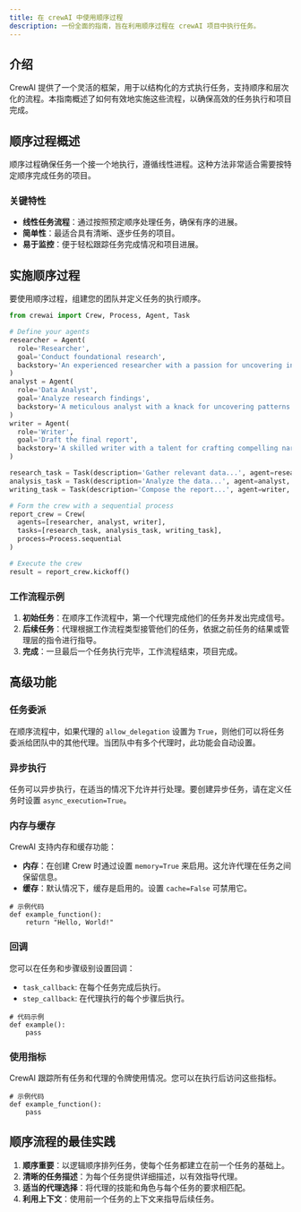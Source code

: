 ```yaml
---
title: 在 crewAI 中使用顺序过程
description: 一份全面的指南，旨在利用顺序过程在 crewAI 项目中执行任务。
---
```


## 介绍
CrewAI 提供了一个灵活的框架，用于以结构化的方式执行任务，支持顺序和层次化的流程。本指南概述了如何有效地实施这些流程，以确保高效的任务执行和项目完成。

## 顺序过程概述
顺序过程确保任务一个接一个地执行，遵循线性进程。这种方法非常适合需要按特定顺序完成任务的项目。

### 关键特性
- **线性任务流程**：通过按照预定顺序处理任务，确保有序的进展。
- **简单性**：最适合具有清晰、逐步任务的项目。
- **易于监控**：便于轻松跟踪任务完成情况和项目进展。

## 实施顺序过程
要使用顺序过程，组建您的团队并定义任务的执行顺序。

```python
from crewai import Crew, Process, Agent, Task

# Define your agents
researcher = Agent(
  role='Researcher',
  goal='Conduct foundational research',
  backstory='An experienced researcher with a passion for uncovering insights'
)
analyst = Agent(
  role='Data Analyst',
  goal='Analyze research findings',
  backstory='A meticulous analyst with a knack for uncovering patterns'
)
writer = Agent(
  role='Writer',
  goal='Draft the final report',
  backstory='A skilled writer with a talent for crafting compelling narratives'
)

research_task = Task(description='Gather relevant data...', agent=researcher, expected_output='Raw Data')
analysis_task = Task(description='Analyze the data...', agent=analyst, expected_output='Data Insights')
writing_task = Task(description='Compose the report...', agent=writer, expected_output='Final Report')

# Form the crew with a sequential process
report_crew = Crew(
  agents=[researcher, analyst, writer],
  tasks=[research_task, analysis_task, writing_task],
  process=Process.sequential
)

# Execute the crew
result = report_crew.kickoff()
```

### 工作流程示例
1. **初始任务**：在顺序工作流程中，第一个代理完成他们的任务并发出完成信号。
2. **后续任务**：代理根据工作流程类型接管他们的任务，依据之前任务的结果或管理层的指令进行指导。
3. **完成**：一旦最后一个任务执行完毕，工作流程结束，项目完成。

## 高级功能

### 任务委派
在顺序流程中，如果代理的 `allow_delegation` 设置为 `True`，则他们可以将任务委派给团队中的其他代理。当团队中有多个代理时，此功能会自动设置。

### 异步执行
任务可以异步执行，在适当的情况下允许并行处理。要创建异步任务，请在定义任务时设置 `async_execution=True`。

### 内存与缓存
CrewAI 支持内存和缓存功能：
- **内存**：在创建 Crew 时通过设置 `memory=True` 来启用。这允许代理在任务之间保留信息。
- **缓存**：默认情况下，缓存是启用的。设置 `cache=False` 可禁用它。

```
# 示例代码
def example_function():
    return "Hello, World!"
```

### 回调
您可以在任务和步骤级别设置回调：
- `task_callback`: 在每个任务完成后执行。
- `step_callback`: 在代理执行的每个步骤后执行。

```
# 代码示例
def example():
    pass
```

### 使用指标
CrewAI 跟踪所有任务和代理的令牌使用情况。您可以在执行后访问这些指标。

```
# 示例代码
def example_function():
    pass
```

## 顺序流程的最佳实践
1. **顺序重要**：以逻辑顺序排列任务，使每个任务都建立在前一个任务的基础上。
2. **清晰的任务描述**：为每个任务提供详细描述，以有效指导代理。
3. **适当的代理选择**：将代理的技能和角色与每个任务的要求相匹配。
4. **利用上下文**：使用前一个任务的上下文来指导后续任务。